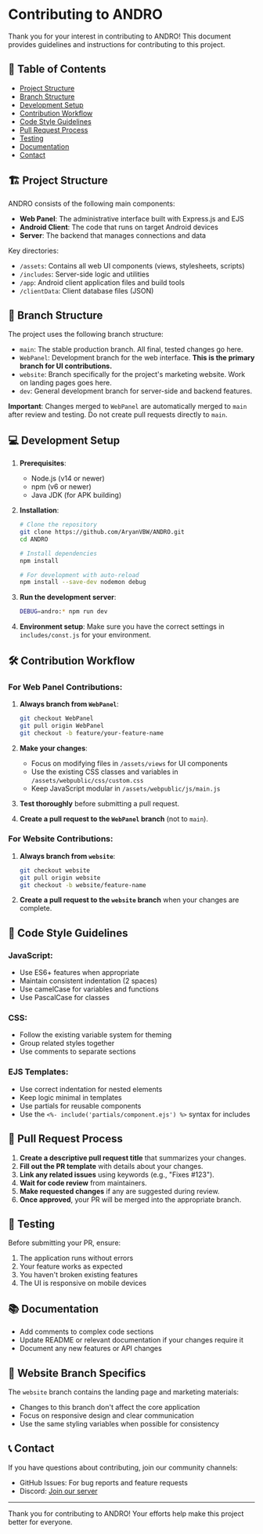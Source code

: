 # Contributing to ANDRO

Thank you for your interest in contributing to ANDRO! This document provides guidelines and instructions for contributing to this project.

## 📌 Table of Contents
- [Project Structure](#project-structure)
- [Branch Structure](#branch-structure)
- [Development Setup](#development-setup)
- [Contribution Workflow](#contribution-workflow)
- [Code Style Guidelines](#code-style-guidelines)
- [Pull Request Process](#pull-request-process)
- [Testing](#testing)
- [Documentation](#documentation)
- [Contact](#contact)

## 🏗️ Project Structure

ANDRO consists of the following main components:

- **Web Panel**: The administrative interface built with Express.js and EJS
- **Android Client**: The code that runs on target Android devices
- **Server**: The backend that manages connections and data

Key directories:
- `/assets`: Contains all web UI components (views, stylesheets, scripts)
- `/includes`: Server-side logic and utilities
- `/app`: Android client application files and build tools
- `/clientData`: Client database files (JSON)

## 🌿 Branch Structure

The project uses the following branch structure:

- `main`: The stable production branch. All final, tested changes go here.
- `WebPanel`: Development branch for the web interface. **This is the primary branch for UI contributions.**
- `website`: Branch specifically for the project's marketing website. Work on landing pages goes here.
- `dev`: General development branch for server-side and backend features.

**Important**: Changes merged to `WebPanel` are automatically merged to `main` after review and testing. Do not create pull requests directly to `main`.

## 💻 Development Setup

1. **Prerequisites**:
   - Node.js (v14 or newer)
   - npm (v6 or newer)
   - Java JDK (for APK building)

2. **Installation**:
   ```bash
   # Clone the repository
   git clone https://github.com/AryanVBW/ANDRO.git
   cd ANDRO
   
   # Install dependencies
   npm install
   
   # For development with auto-reload
   npm install --save-dev nodemon debug
   ```

3. **Run the development server**:
   ```bash
   DEBUG=andro:* npm run dev
   ```

4. **Environment setup**:
   Make sure you have the correct settings in `includes/const.js` for your environment.

## 🛠️ Contribution Workflow

### For Web Panel Contributions:

1. **Always branch from `WebPanel`**:
   ```bash
   git checkout WebPanel
   git pull origin WebPanel
   git checkout -b feature/your-feature-name
   ```

2. **Make your changes**:
   - Focus on modifying files in `/assets/views` for UI components
   - Use the existing CSS classes and variables in `/assets/webpublic/css/custom.css`
   - Keep JavaScript modular in `/assets/webpublic/js/main.js`

3. **Test thoroughly** before submitting a pull request.

4. **Create a pull request to the `WebPanel` branch** (not to `main`).

### For Website Contributions:

1. **Always branch from `website`**:
   ```bash
   git checkout website
   git pull origin website
   git checkout -b website/feature-name
   ```

2. **Create a pull request to the `website` branch** when your changes are complete.

## 🎨 Code Style Guidelines

### JavaScript:
- Use ES6+ features when appropriate
- Maintain consistent indentation (2 spaces)
- Use camelCase for variables and functions
- Use PascalCase for classes

### CSS:
- Follow the existing variable system for theming
- Group related styles together
- Use comments to separate sections

### EJS Templates:
- Use correct indentation for nested elements
- Keep logic minimal in templates
- Use partials for reusable components
- Use the `<%- include('partials/component.ejs') %>` syntax for includes

## 📝 Pull Request Process

1. **Create a descriptive pull request title** that summarizes your changes.
2. **Fill out the PR template** with details about your changes.
3. **Link any related issues** using keywords (e.g., "Fixes #123").
4. **Wait for code review** from maintainers.
5. **Make requested changes** if any are suggested during review.
6. **Once approved**, your PR will be merged into the appropriate branch.

## 🧪 Testing

Before submitting your PR, ensure:

1. The application runs without errors
2. Your feature works as expected
3. You haven't broken existing features
4. The UI is responsive on mobile devices

## 📚 Documentation

- Add comments to complex code sections
- Update README or relevant documentation if your changes require it
- Document any new features or API changes

## 📱 Website Branch Specifics

The `website` branch contains the landing page and marketing materials:

- Changes to this branch don't affect the core application
- Focus on responsive design and clear communication
- Use the same styling variables when possible for consistency

## 📞 Contact

If you have questions about contributing, join our community channels:

- GitHub Issues: For bug reports and feature requests
- Discord: [Join our server](https://discord.gg/your-invite-link)

---

Thank you for contributing to ANDRO! Your efforts help make this project better for everyone.
